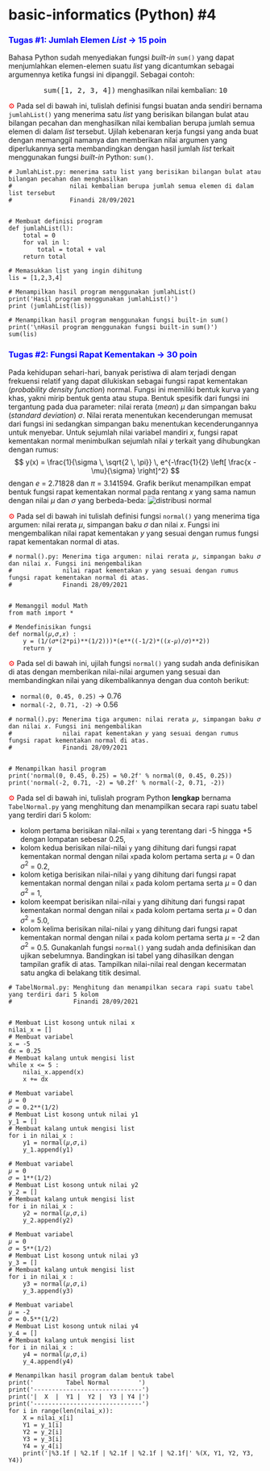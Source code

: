 # basic-informatics (Python) #4


### <span style="color:blue">Tugas #1: Jumlah Elemen <i>List</i> &#8594; 15 poin</span>
Bahasa Python sudah menyediakan fungsi <i>built-in</i> `sum()` yang dapat menjumlahkan elemen-elemen suatu <i>list</i> yang dicantumkan sebagai argumennya ketika fungsi ini dipanggil. Sebagai contoh:
<center><tt>sum([1, 2, 3, 4])</tt> menghasilkan nilai kembalian: <tt>10</tt></center>

<span style="color:red">&#9881;</span> Pada sel di bawah ini, tulislah definisi fungsi buatan anda sendiri bernama `jumlahList()` yang menerima satu <i>list</i> yang berisikan bilangan bulat atau bilangan pecahan dan menghasilkan nilai kembalian berupa jumlah semua elemen di dalam <i>list</i> tersebut. Ujilah kebenaran kerja fungsi yang anda buat dengan memanggil namanya dan memberikan nilai argumen yang diperlukannya serta membandingkan dengan hasil jumlah <i>list</i> terkait menggunakan fungsi <i>built-in</i> Python: `sum()`.
```
# JumlahList.py: menerima satu list yang berisikan bilangan bulat atau bilangan pecahan dan menghasilkan 
#                nilai kembalian berupa jumlah semua elemen di dalam list tersebut
#                Finandi 28/09/2021


# Membuat definisi program
def jumlahList(l):
    total = 0
    for val in l:
        total = total + val
    return total

# Memasukkan list yang ingin dihitung
lis = [1,2,3,4]

# Menampilkan hasil program menggunakan jumlahList()
print('Hasil program menggunakan jumlahList()')
print (jumlahList(lis))

# Menampilkan hasil program menggunakan fungsi built-in sum()
print('\nHasil program menggunakan fungsi built-in sum()')
sum(lis)
```

### <span style="color:blue">Tugas #2: Fungsi Rapat Kementakan &#8594; 30 poin</span>
Pada kehidupan sehari-hari, banyak peristiwa di alam terjadi dengan frekuensi relatif yang dapat dilukiskan sebagai fungsi rapat kementakan (<i>probability density function</i>) normal. Fungsi ini memiliki bentuk kurva yang khas, yakni mirip bentuk genta atau stupa. Bentuk spesifik dari fungsi ini tergantung pada dua parameter: nilai rerata (<i>mean</i>) $\mu$ dan simpangan baku (<i>standard deviation</i>) $\sigma$. Nilai rerata menentukan kecenderungan memusat dari fungsi ini sedangkan simpangan baku menentukan kecenderungannya untuk menyebar. Untuk sejumlah nilai variabel mandiri $x$, fungsi rapat kementakan normal menimbulkan sejumlah nilai $y$ terkait yang dihubungkan dengan rumus:
$$ y(x) = \frac{1}{\sigma \, \sqrt{2 \, \pi}} \, e^{-\frac{1}{2} \left[ \frac{x - \mu}{\sigma} \right]^2} $$
dengan $e$ = 2.71828 dan $\pi$ = 3.141594.
Grafik berikut menampilkan empat bentuk fungsi rapat kementakan normal pada rentang $x$ yang sama namun dengan nilai $\mu$ dan $\sigma$ yang berbeda-beda:
![distribusi normal](normal.png)

<span style="color:red">&#9881;</span> Pada sel di bawah ini tulislah definisi fungsi `normal()` yang menerima tiga argumen: nilai rerata $\mu$, simpangan baku $\sigma$ dan nilai $x$. Fungsi ini mengembalikan nilai rapat kementakan $y$ yang sesuai dengan rumus fungsi rapat kementakan normal di atas.
```
# normal().py: Menerima tiga argumen: nilai rerata 𝜇, simpangan baku 𝜎 dan nilai 𝑥. Fungsi ini mengembalikan 
#              nilai rapat kementakan 𝑦 yang sesuai dengan rumus fungsi rapat kementakan normal di atas.
#              Finandi 28/09/2021


# Memanggil modul Math
from math import *

# Mendefinisikan fungsi
def normal(𝜇,𝜎,𝑥) :
    y = (1/(𝜎*(2*pi)**(1/2)))*(e**((-1/2)*((𝑥-𝜇)/𝜎)**2)) 
    return y
```

<span style="color:red">&#9881;</span> Pada sel di bawah ini, ujilah fungsi `normal()` yang sudah anda definisikan di atas dengan memberikan nilai-nilai argumen yang sesuai dan membandingkan nilai yang dikembalikannya dengan dua contoh berikut:
- `normal(0, 0.45, 0.25)` $\rightarrow$ 0.76
- `normal(-2, 0.71, -2)` $\rightarrow$ 0.56
```
# normal().py: Menerima tiga argumen: nilai rerata 𝜇, simpangan baku 𝜎 dan nilai 𝑥. Fungsi ini mengembalikan 
#              nilai rapat kementakan 𝑦 yang sesuai dengan rumus fungsi rapat kementakan normal di atas.
#              Finandi 28/09/2021


# Menampilkan hasil program
print('normal(0, 0.45, 0.25) = %0.2f' % normal(0, 0.45, 0.25))
print('normal(-2, 0.71, -2) = %0.2f' % normal(-2, 0.71, -2))
```

<span style="color:red">&#9881;</span> Pada sel di bawah ini, tulislah program Python __lengkap__ bernama `TabelNormal.py` yang menghitung dan menampilkan secara rapi suatu tabel yang terdiri dari 5 kolom:
- kolom pertama berisikan nilai-nilai `x` yang terentang dari -5 hingga +5 dengan lompatan sebesar 0.25,
- kolom kedua berisikan nilai-nilai `y` yang dihitung dari fungsi rapat kementakan normal dengan nilai `x`pada kolom pertama serta $\mu$ = 0 dan $\sigma^2$ = 0.2,
- kolom ketiga berisikan nilai-nilai `y` yang dihitung dari fungsi rapat kementakan normal dengan nilai `x` pada kolom pertama serta $\mu$ = 0 dan $\sigma^2$ = 1,
- kolom keempat berisikan nilai-nilai `y` yang dihitung dari fungsi rapat kementakan normal dengan nilai `x` pada kolom pertama serta $\mu$ = 0 dan $\sigma^2$ = 5.0,
- kolom kelima berisikan nilai-nilai `y` yang dihitung dari fungsi rapat kementakan normal dengan nilai `x` pada kolom pertama serta $\mu$ = -2 dan $\sigma^2$ = 0.5.
Gunakanlah fungsi `normal()` yang sudah anda definisikan dan ujikan sebelumnya. Bandingkan isi tabel yang dihasilkan dengan tampilan grafik di atas. Tampilkan nilai-nilai real dengan kecermatan satu angka di belakang titik desimal.
```
# TabelNormal.py: Menghitung dan menampilkan secara rapi suatu tabel yang terdiri dari 5 kolom
#                 Finandi 28/09/2021


# Membuat List kosong untuk nilai x
nilai_x = []
# Membuat variabel
x = -5
dx = 0.25
# Membuat kalang untuk mengisi list
while x <= 5 :
    nilai_x.append(x)
    x += dx

# Membuat variabel
𝜇 = 0
𝜎 = 0.2**(1/2) 
# Membuat List kosong untuk nilai y1
y_1 = [] 
# Membuat kalang untuk mengisi list
for i in nilai_x :
    y1 = normal(𝜇,𝜎,i)
    y_1.append(y1) 

# Membuat variabel
𝜇 = 0
𝜎 = 1**(1/2)
# Membuat List kosong untuk nilai y2
y_2 = []
# Membuat kalang untuk mengisi list
for i in nilai_x :
    y2 = normal(𝜇,𝜎,i)
    y_2.append(y2) 

# Membuat variabel
𝜇 = 0
𝜎 = 5**(1/2) 
# Membuat List kosong untuk nilai y3
y_3 = [] 
# Membuat kalang untuk mengisi list
for i in nilai_x :
    y3 = normal(𝜇,𝜎,i)
    y_3.append(y3)

# Membuat variabel
𝜇 = -2
𝜎 = 0.5**(1/2) 
# Membuat List kosong untuk nilai y4
y_4 = [] 
# Membuat kalang untuk mengisi list
for i in nilai_x :
    y4 = normal(𝜇,𝜎,i)
    y_4.append(y4)

# Menampilkan hasil program dalam bentuk tabel
print('         Tabel Normal        ')
print('------------------------------')    
print('|  X  |  Y1 |  Y2 |  Y3 | Y4 |')        
print('------------------------------')    
for i in range(len(nilai_x)):
    X = nilai_x[i]
    Y1 = y_1[i] 
    Y2 = y_2[i] 
    Y3 = y_3[i]
    Y4 = y_4[i]
    print('|%3.1f | %2.1f | %2.1f | %2.1f | %2.1f|' %(X, Y1, Y2, Y3, Y4))
```
